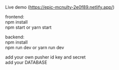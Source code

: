 
Live demo (https://epic-mcnulty-2e0f89.netlify.app/)

frontend: <br/> npm install <br/>
npm start or yarn start

backend:<br/> npm install
<br/>
npm run dev or yarn run dev

add your own pusher id key and secret 
<br/>
add your DATABASE




 
 
 

 